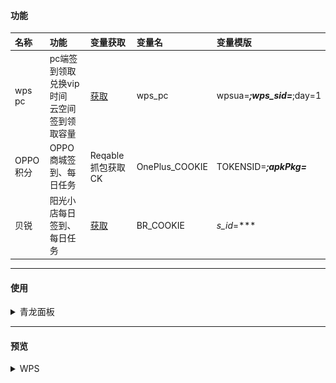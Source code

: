 #### 功能
| 名称     | 功能                                                                      | 变量获取                          | 变量名 | 变量模版 |
|:-------|:------------------------------------------------------------------------|:------------------------------|:------------------------------|:------------------------------|
| wps pc | pc端签到领取兑换vip时间<br/> 云空间签到领取容量<br/>| [获取](https://vip.wps.cn/home) | wps_pc | wpsua=***;wps_sid=***;day=1 |
| OPPO积分 | OPPO商城签到、每日任务 | Reqable抓包获取CK | OnePlus_COOKIE | TOKENSID=***;apkPkg=*** |
| 贝锐 | 阳光小店每日签到、每日任务 | [获取](https://www.oray.com/) | BR_COOKIE | _s_id_=*** | 

---
#### 使用
<details> <summary>青龙面板</summary>

##### 拉库
```
ql repo https://github.com/ytt447735/automation.git  fun|notify.py fun main py
```
##### 环境变量
PC(day等于每日签到时自动兑换天数，可不设)：
```
wps_pc
wpsua=***;wps_sid=***;day=1
```
##### 依赖
```
ujson
requests
```
#### 验证码识别配置
之前版本采用的是百度的手写文字识别功能，[获取](https://console.bce.baidu.com/ai/?_=1722298138766#/ai/ocr/overview/index)
在"/fun/baidu.py"文件内修改"API_KEY"、"SECRET_KEY"的值<br/>
百度识别准确率低，已替换，原代码保留着，可自行替换<br/>
新代码已采用YOLOv8模型识别，准确率98%左右，识别模型代码暂不开放，识别接口暂免费提供<br/>

#### CK失效
目前测试发现CK好像不会过期，一直有效
</details>

---
#### 预览
<details> <summary>WPS</summary>

![WPS](image/3.png)
</details>
